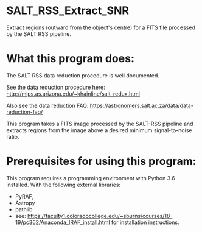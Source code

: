 # SALT_RSS_Extract_SNR
Extract regions (outward from the object's centre) for a FITS file processed by the SALT RSS pipeline.

What this program does:
========================================

The SALT RSS data reduction procedure is well documented.

See the data reduction procedure here:
http://mips.as.arizona.edu/~khainline/salt_redux.html

Also see the data reduction FAQ:
https://astronomers.salt.ac.za/data/data-reduction-faq/

This program takes a FITS image processed by the SALT-RSS pipeline and extracts regions from the image above a desired
minimum signal-to-noise ratio.

Prerequisites for using this program:
========================================

This program requires a programming environment with Python 3.6 installed.
With the following external libraries:
- PyRAF, 
- Astropy
- pathlib
- see: https://faculty1.coloradocollege.edu/~sburns/courses/18-19/pc362/Anaconda_IRAF_install.html for installation instructions.

